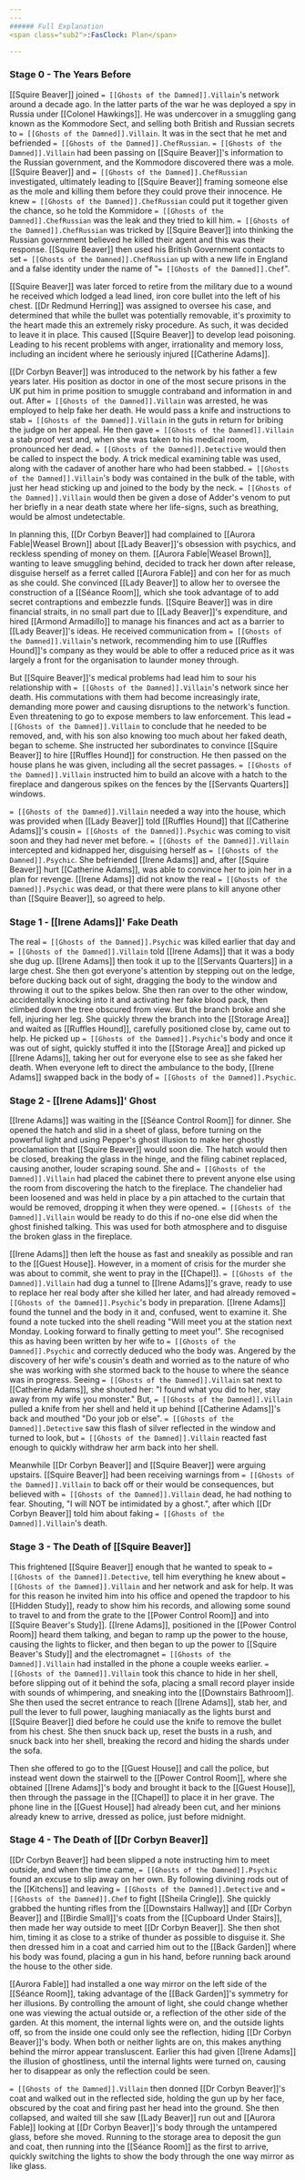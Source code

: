 ```yaml
---
---
###### Full Explanation
<span class="sub2">:FasClock: Plan</span>

---
```


### Stage 0 - The Years Before
[[Squire Beaver]] joined `= [[Ghosts of the Damned]].Villain`'s network around a decade ago. In the latter parts of the war he was deployed a spy in Russia under [[Colonel Hawkings]]. He was undercover in a smuggling gang known as the Kommodore Sect, and selling both British and Russian secrets to `= [[Ghosts of the Damned]].Villain`. It was in the sect that he met and befriended `= [[Ghosts of the Damned]].ChefRussian`. `= [[Ghosts of the Damned]].Villain` had been passing on [[Squire Beaver]]'s information to the Russian government, and the Kommodore discovered there was a mole. [[Squire Beaver]] and `= [[Ghosts of the Damned]].ChefRussian` investigated, ultimately leading to [[Squire Beaver]] framing someone else as the mole and killing them before they could prove their innocence. He knew `= [[Ghosts of the Damned]].ChefRussian` could put it together given the chance, so he told the Kommidore `= [[Ghosts of the Damned]].ChefRussian` was the leak and they tried to kill him. `= [[Ghosts of the Damned]].ChefRussian` was tricked by [[Squire Beaver]] into thinking the Russian government believed he killed their agent and this was their response. [[Squire Beaver]] then used his British Government contacts to set `= [[Ghosts of the Damned]].ChefRussian` up with a new life in England and a false identity under the name of "`= [[Ghosts of the Damned]].Chef`".

[[Squire Beaver]] was later forced to retire from the military due to a wound he received which lodged a lead lined, iron core bullet into the left of his chest. [[Dr Redmund Herring]] was assigned to oversee his case, and determined that while the bullet was potentially removable, it's proximity to the heart made this an extremely risky procedure. As such, it was decided to leave it in place. This caused [[Squire Beaver]] to develop lead poisoning. Leading to his recent problems with anger, irrationality and memory loss, including an incident where he seriously injured [[Catherine Adams]].

[[Dr Corbyn Beaver]] was introduced to the network by his father a few years later. His position as doctor in one of the most secure prisons in the UK put him in prime position to smuggle contraband and information in and out. After `= [[Ghosts of the Damned]].Villain` was arrested, he was employed to help fake her death. He would pass a knife and instructions to stab `= [[Ghosts of the Damned]].Villain` in the guts in return for bribing the judge on her appeal. He then gave `= [[Ghosts of the Damned]].Villain` a stab proof vest and, when she was taken to his medical room, pronounced her dead. `= [[Ghosts of the Damned]].Detective` would then be called to inspect the body. A trick medical examining table was used, along with the cadaver of another hare who had been stabbed. `= [[Ghosts of the Damned]].Villain`'s body was contained in the bulk of the table, with just her head sticking up and joined to the body by the neck. `= [[Ghosts of the Damned]].Villain` would then be given a dose of Adder's venom to put her briefly in a near death state where her life-signs, such as breathing, would be almost undetectable.

In planning this, [[Dr Corbyn Beaver]] had complained to [[Aurora Fable|Weasel Brown]] about [[Lady Beaver]]'s obsession with psychics, and reckless spending of money on them. [[Aurora Fable|Weasel Brown]], wanting to leave smuggling behind, decided to track her down after release, disguise herself as a ferret called [[Aurora Fable]] and con her for as much as she could. She convinced [[Lady Beaver]] to allow her to oversee the construction of a [[Séance Room]], which she took advantage of to add secret contraptions and embezzle funds. [[Squire Beaver]] was in dire financial straits, in no small part due to [[Lady Beaver]]'s expenditure, and hired [[Armond Armadillo]] to manage his finances and act as a barrier to [[Lady Beaver]]'s ideas. He received communication from `= [[Ghosts of the Damned]].Villain`'s network, recommending him to use [[Ruffles Hound]]'s company as they would be able to offer a reduced price as it was largely a front for the organisation to launder money through. 

But [[Squire Beaver]]'s medical problems had lead him to sour his relationship with `= [[Ghosts of the Damned]].Villain`'s network since her death. His commutations with them had become increasingly irate, demanding more power and causing disruptions to the network's function. Even threatening to go to expose members to law enforcement. This lead `= [[Ghosts of the Damned]].Villain` to conclude that he needed to be removed, and, with his son also knowing too much about her faked death, began to scheme. She instructed her subordinates to convince [[Squire Beaver]] to hire [[Ruffles Hound]] for construction. He then passed on the house plans he was given, including all the secret passages. `= [[Ghosts of the Damned]].Villain` instructed him to build an alcove with a hatch to the fireplace and dangerous spikes on the fences by the [[Servants Quarters]] windows.

`= [[Ghosts of the Damned]].Villain` needed a way into the house, which was provided when [[Lady Beaver]] told [[Ruffles Hound]] that [[Catherine Adams]]'s cousin `= [[Ghosts of the Damned]].Psychic` was coming to visit soon and they had never met before. `= [[Ghosts of the Damned]].Villain` intercepted and kidnapped her, disguising herself as `= [[Ghosts of the Damned]].Psychic`. She befriended [[Irene Adams]] and, after [[Squire Beaver]] hurt [[Catherine Adams]], was able to convince her to join her in a plan for revenge. [[Irene Adams]] did not know the real `= [[Ghosts of the Damned]].Psychic` was dead, or that there were plans to kill anyone other than [[Squire Beaver]], so agreed to help.

### Stage 1 - [[Irene Adams]]' Fake Death

The real `= [[Ghosts of the Damned]].Psychic` was killed earlier that day and `= [[Ghosts of the Damned]].Villain` told [[Irene Adams]] that it was a body she dug up. [[Irene Adams]] then took it up to the [[Servants Quarters]] in a large chest. She then got everyone's attention by stepping out on the ledge, before ducking back out of sight, dragging the body to the window and throwing it out to the spikes below. She then ran over to the other window, accidentally knocking into it and activating her fake blood pack, then climbed down the tree obscured from view. But the branch broke and she fell, injuring her leg. She quickly threw the branch into the [[Storage Area]] and waited as [[Ruffles Hound]], carefully positioned close by, came out to help. He picked up `= [[Ghosts of the Damned]].Psychic`'s body and once it was out of sight, quickly stuffed it into the [[Storage Area]] and picked up [[Irene Adams]], taking her out for everyone else to see as she faked her death. When everyone left to direct the ambulance to the body, [[Irene Adams]] swapped back in the body of `= [[Ghosts of the Damned]].Psychic`.

### Stage 2 - [[Irene Adams]]' Ghost

[[Irene Adams]] was waiting in the [[Séance Control Room]] for dinner. She opened the hatch and slid in a sheet of glass, before turning on the powerful light and using Pepper's ghost illusion to make her ghostly proclamation that [[Squire Beaver]] would soon die. The hatch would then be closed, breaking the glass in the hinge, and the filing cabinet replaced, causing another, louder scraping sound. She and `= [[Ghosts of the Damned]].Villain` had placed the cabinet there to prevent anyone else using the room from discovering the hatch to the fireplace. The chandelier had been loosened and was held in place by a pin attached to the curtain that would be removed, dropping it when they were opened. `= [[Ghosts of the Damned]].Villain` would be ready to do this if no-one else did when the ghost finished talking. This was used for both atmosphere and to disguise the broken glass in the fireplace.

[[Irene Adams]] then left the house as fast and sneakily as possible and ran to the [[Guest House]]. However, in a moment of crisis for the murder she was about to commit, she went to pray in the [[Chapel]]. `= [[Ghosts of the Damned]].Villain` had dug a tunnel to [[Irene Adams]]'s grave, ready to use to replace her real body after she killed her later, and had already removed `= [[Ghosts of the Damned]].Psychic`'s body in preparation. [[Irene Adams]] found the tunnel and the body in it and, confused, went to examine it. She found a note tucked into the shell reading "Will meet you at the station next Monday. Looking forward to finally getting to meet you!". She recognised this as having been written by her wife to `= [[Ghosts of the Damned]].Psychic` and correctly deduced who the body was. Angered by the discovery of her wife's cousin's death and worried as to the nature of who she was working with she stormed back to the house to where the séance was in progress. Seeing `= [[Ghosts of the Damned]].Villain` sat next to [[Catherine Adams]], she shouted her: "I found what you did to her, stay away from my wife you monster." But, `= [[Ghosts of the Damned]].Villain` pulled a knife from her shell and held it up behind [[Catherine Adams]]'s back and mouthed "Do your job or else". `= [[Ghosts of the Damned]].Detective` saw this flash of silver reflected in the window and turned to look, but `= [[Ghosts of the Damned]].Villain` reacted fast enough to quickly withdraw her arm back into her shell.

Meanwhile [[Dr Corbyn Beaver]] and [[Squire Beaver]] were arguing upstairs. [[Squire Beaver]] had been receiving warnings from `= [[Ghosts of the Damned]].Villain` to back off or their would be consequences, but believed with `= [[Ghosts of the Damned]].Villain` dead, he had nothing to fear. Shouting, "I will NOT be intimidated by a ghost.", after which [[Dr Corbyn Beaver]] told him about faking `= [[Ghosts of the Damned]].Villain`'s death. 

### Stage 3 - The Death of [[Squire Beaver]]

This frightened [[Squire Beaver]] enough that he wanted to speak to `= [[Ghosts of the Damned]].Detective`, tell him everything he knew about `= [[Ghosts of the Damned]].Villain` and her network and ask for help. It was for this reason he invited him into his office and opened the trapdoor to his [[Hidden Study]], ready to show him his records, and allowing some sound to travel to and from the grate to the [[Power Control Room]] and into [[Squire Beaver's Study]]. [[Irene Adams]], positioned in the [[Power Control Room]] heard them talking, and began to ramp up the power to the house, causing the lights to flicker, and then began to up the power to [[Squire Beaver's Study]] and the electromagnet `= [[Ghosts of the Damned]].Villain` had installed in the phone a couple weeks earlier. `= [[Ghosts of the Damned]].Villain` took this chance to hide in her shell, before slipping out of it behind the sofa, placing a small record player inside with sounds of whimpering, and sneaking into the [[Downstairs Bathroom]]. She then used the secret entrance to reach [[Irene Adams]], stab her, and pull the lever to full power, laughing maniacally as the lights burst and [[Squire Beaver]] died before he could use the knife to remove the bullet from his chest. She then snuck back up, reset the busts in a rush, and snuck back into her shell, breaking the record and hiding the shards under the sofa.

Then she offered to go to the [[Guest House]] and call the police, but instead went down the stairwell to the [[Power Control Room]], where she obtained [[Irene Adams]]'s body and brought it back to the [[Guest House]], then through the passage in the [[Chapel]] to place it in her grave. The phone line in the [[Guest House]] had already been cut, and her minions already knew to arrive, dressed as police, just before midnight.

### Stage 4 - The Death of [[Dr Corbyn Beaver]]

[[Dr Corbyn Beaver]] had been slipped a note instructing him to meet outside, and when the time came, `= [[Ghosts of the Damned]].Psychic` found an excuse to slip away on her own. By following divining rods out of the [[Kitchens]] and leaving `= [[Ghosts of the Damned]].Detective` and `= [[Ghosts of the Damned]].Chef` to fight [[Sheila Cringle]]. She quickly grabbed the hunting rifles from the [[Downstairs Hallway]] and [[Dr Corbyn Beaver]] and [[Birdie Small]]'s coats from the [[Cupboard Under Stairs]], then made her way outside to meet [[Dr Corbyn Beaver]]. She then shot him, timing it as close to a strike of thunder as possible to disguise it. She then dressed him in a coat and carried him out to the [[Back Garden]] where his body was found, placing a gun in his hand, before running back around the house to the other side. 

[[Aurora Fable]] had installed a one way mirror on the left side of the [[Séance Room]], taking advantage of the [[Back Garden]]'s symmetry for her illusions. By controlling the amount of light, she could change whether one was viewing the actual outside or, a reflection of the other side of the garden. At this moment, the internal lights were on, and the outside lights off, so from the inside one could only see the reflection, hiding [[Dr Corbyn Beaver]]'s body. When both or neither lights are on, this makes anything behind the mirror appear transluscent. Earlier this had given [[Irene Adams]] the illusion of ghostliness, until the internal lights were turned on, causing her to disappear as only the reflection could be seen.

`= [[Ghosts of the Damned]].Villain` then donned [[Dr Corbyn Beaver]]'s coat and walked out in the reflected side, holding the gun up by her face, obscured by the coat and firing past her head into the ground. She then collapsed, and waited till she saw [[Lady Beaver]] run out and [[Aurora Fable]] looking at [[Dr Corbyn Beaver]]'s body through the untampered glass, before she moved. Running to the storage area to deposit the gun and coat, then running into the [[Séance Room]] as the first to arrive, quickly switching the lights to show the body through the one way mirror as like glass.
